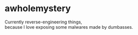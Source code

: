 # awholemystery
Currently reverse-engineering things, 
<br>because I love exposing some malwares made by dumbasses.

